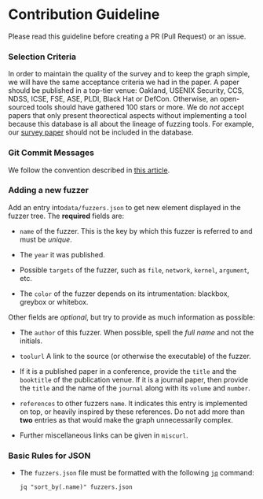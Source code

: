 Contribution Guideline
===

Please read this guideline before creating a PR (Pull Request) or an issue.

### Selection Criteria

In order to maintain the quality of the survey and to keep the graph simple, we
will have the same acceptance criteria we had in the paper.  A paper should be
published in a top-tier venue: Oakland, USENIX Security, CCS, NDSS, ICSE, FSE,
ASE, PLDI, Black Hat or DefCon. Otherwise, an open-sourced tools should have
gathered 100 stars or more. We do *not* accept papers that only present
theorectical aspects without implementing a tool because this database is all
about the lineage of fuzzing tools. For example, our [survey
paper](https://ieeexplore.ieee.org/document/8863940) should not be included in
the database.

### Git Commit Messages

We follow the convention described in [this article](https://chris.beams.io/posts/git-commit/).

### Adding a new fuzzer

Add an entry into`data/fuzzers.json` to get new element displayed in the fuzzer
tree.  The **required** fields are:

- `name` of the fuzzer. This is the key by which this fuzzer is referred to and
  must be *unique*.

- The `year` it was published.

- Possible `targets` of the fuzzer, such as `file`, `network`, `kernel`,
  `argument`, etc.

- The `color` of the fuzzer depends on its intrumentation: blackbox, greybox or
  whitebox.

Other fields are *optional*, but try to provide as much information as possible:

- The `author` of this fuzzer. When possible, spell the *full name* and not the
  initials.

- `toolurl` A link to the source (or otherwise the executable) of the fuzzer.

- If it is a published paper in a conference, provide the `title` and the
  `booktitle` of the publication venue. If it is a journal paper, then provide
  the `title` and the name of the `journal` along with its `volume` and
  `number`.

- `references` to other fuzzers `name`. It indicates this entry is implemented
  on top, or heavily inspired by these references. Do not add more than **two**
  entries as that would make the graph unnecessarily complex.

- Further miscellaneous links can be given in `miscurl`.

### Basic Rules for JSON

- The `fuzzers.json` file must be formatted with the following
  [`jq`](https://stedolan.github.io/jq/) command:
    ```
    jq "sort_by(.name)" fuzzers.json
    ```
